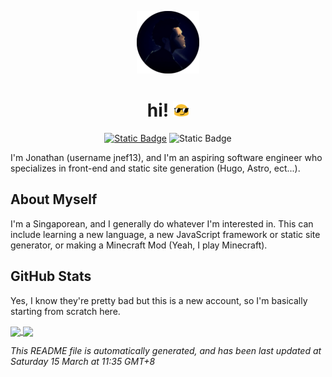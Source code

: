 <p align="center"><img src="./img//pfp.png" height="100"></p>

<h1 align="center">hi! <img src="./img/blob.gif" height="24"></h1>

<p align="center">
  <a href="https://jnef13.github.io" target="_blank"><img alt="Static Badge" src="https://img.shields.io/badge/my_website-black?style=for-the-badge&logo=squarespace"></a>
  <img alt="Static Badge" src="https://img.shields.io/badge/my-repos-light_green?style=for-the-badge&logo=github">
</p>

I'm Jonathan (username jnef13), and I'm an aspiring software engineer who specializes in front-end and static site generation (Hugo, Astro, ect...). 

## About Myself

I'm a Singaporean, and I generally do whatever I'm interested in. This can include learning a new language, a new JavaScript framework or static site generator, or making a Minecraft Mod (Yeah, I play Minecraft). 

## GitHub Stats

Yes, I know they're pretty bad but this is a new account, so I'm basically starting from scratch here.

<a href="https://github.com/anuraghazra/github-readme-stats">
  <img height=200 align="center" src="https://github-readme-stats.vercel.app/api?username=jnef13" />
</a>
<a href="https://github.com/anuraghazra/convoychat">
  <img height=200 align="center" src="https://github-readme-stats.vercel.app/api/top-langs?username=jnef13&layout=compact&langs_count=8&card_width=320" />
</a>

*This README file is automatically generated, and has been last updated at Saturday 15 March at 11:35 GMT+8*